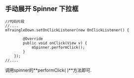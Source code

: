 ## 手动展开 Spinner 下拉框 ##


	//代码片段
	//....
	mTraingleDown.setOnClickListener(new OnClickListener() {
			
			@Override
			public void onClick(View v) {
				mSpinner.performClick();
			}
		});
	//....

调用spinner的**performClick( )**方法即可.